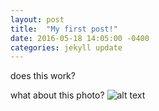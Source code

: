 ```yaml
---
layout: post
title:  "My first post!"
date: 2016-05-18 14:05:00 -0400
categories: jekyll update
---
```

   does this work?
   
   what about this photo?
![alt text](https://static.pexels.com/photos/8884/pexels-photo.jpeg)

